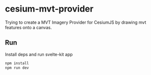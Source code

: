 # cesium-mvt-provider

Trying to create a MVT Imagery Provider for CesiumJS by drawing mvt features onto a canvas.

## Run

Install deps and run svelte-kit app

```sh
npm install
npm run dev
```